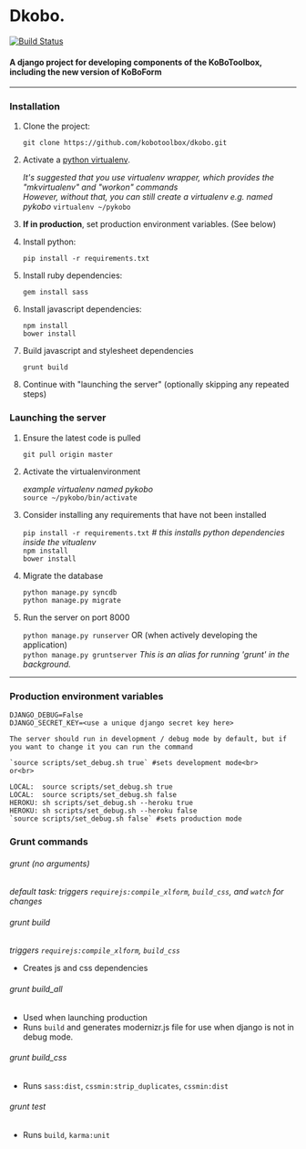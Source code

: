 # Dkobo.

[![Build Status](https://travis-ci.org/kobotoolbox/dkobo.svg)](https://travis-ci.org/kobotoolbox/dkobo)

#### A django project for developing components of the KoBoToolbox, including the new version of KoBoForm
------------------------------

### Installation

1. Clone the project:

    `git clone https://github.com/kobotoolbox/dkobo.git`

1. Activate a [python virtualenv](https://pypi.python.org/pypi/virtualenv).

    _It's suggested that you use virtualenv wrapper, which provides the "mkvirtualenv" and "workon" commands_<br>
    _However, without that, you can still create a virtualenv e.g. named pykobo_
    `virtualenv ~/pykobo` 

1. **If in production**, set production environment variables. (See below)

1. Install python:

    `pip install -r requirements.txt`

1. Install ruby dependencies:

    `gem install sass`

1. Install javascript dependencies:

    `npm install`<br>
    `bower install`

1. Build javascript and stylesheet dependencies

    `grunt build`

1. Continue with "launching the server" (optionally skipping any repeated steps)

### Launching the server

1. Ensure the latest code is pulled

    `git pull origin master`

1. Activate the virtualenvironment

    _example virtualenv named pykobo_<br>
    `source ~/pykobo/bin/activate`

1. Consider installing any requirements that have not been installed

    `pip install -r requirements.txt` _# this installs python dependencies inside the vitualenv_<br>
    `npm install`<br>
    `bower install`

1. Migrate the database

    `python manage.py syncdb`<br>
    `python manage.py migrate`

1. Run the server on port 8000

    `python manage.py runserver` OR (when actively developing the application) <br>
    `python manage.py gruntserver` _This is an alias for running 'grunt' in the background._

------------

### Production environment variables

    DJANGO_DEBUG=False
    DJANGO_SECRET_KEY=<use a unique django secret key here>
    
    The server should run in development / debug mode by default, but if you want to change it you can run the command

    `source scripts/set_debug.sh true` #sets development mode<br>
    or<br>
    
    LOCAL:  source scripts/set_debug.sh true
    LOCAL:  source scripts/set_debug.sh false
    HEROKU: sh scripts/set_debug.sh --heroku true
    HEROKU: sh scripts/set_debug.sh --heroku false
    `source scripts/set_debug.sh false` #sets production mode

### Grunt commands

###### grunt (no arguments)
  _default task: triggers `requirejs:compile_xlform`, `build_css`, and `watch` for changes_

###### grunt build
  _triggers `requirejs:compile_xlform`, `build_css`_
  * Creates js and css dependencies

###### grunt build_all
  * Used when launching production
  * Runs `build` and generates modernizr.js file for use when django is not in debug mode.

###### grunt build_css
  * Runs `sass:dist`, `cssmin:strip_duplicates`, `cssmin:dist`

###### grunt test
  * Runs `build`, `karma:unit`
